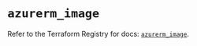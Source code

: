 # `azurerm_image`

Refer to the Terraform Registry for docs: [`azurerm_image`](https://registry.terraform.io/providers/hashicorp/azurerm/3.91.0/docs/resources/image).
